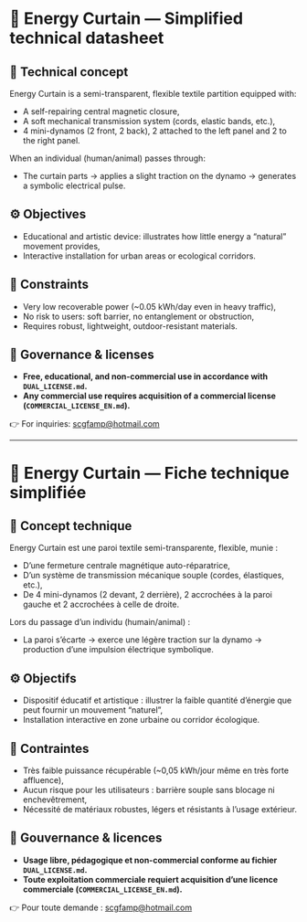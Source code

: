 # 📄 Energy Curtain — Simplified technical datasheet

## 🔧 Technical concept
Energy Curtain is a semi-transparent, flexible textile partition equipped with:
- A self-repairing central magnetic closure,
- A soft mechanical transmission system (cords, elastic bands, etc.),
- 4 mini-dynamos (2 front, 2 back), 2 attached to the left panel and 2 to the right panel.

When an individual (human/animal) passes through:
- The curtain parts → applies a slight traction on the dynamo → generates a symbolic electrical pulse.

## ⚙️ Objectives
- Educational and artistic device: illustrates how little energy a “natural” movement provides,
- Interactive installation for urban areas or ecological corridors.

## 🔔 Constraints
- Very low recoverable power (~0.05 kWh/day even in heavy traffic),
- No risk to users: soft barrier, no entanglement or obstruction,
- Requires robust, lightweight, outdoor-resistant materials.

## 📜 Governance & licenses
- **Free, educational, and non-commercial use in accordance with `DUAL_LICENSE.md`.**
- **Any commercial use requires acquisition of a commercial license (`COMMERCIAL_LICENSE_EN.md`).**

👉 For inquiries: scgfamp@hotmail.com

---

# 📄 Energy Curtain — Fiche technique simplifiée

## 🔧 Concept technique
Energy Curtain est une paroi textile semi-transparente, flexible, munie :
- D’une fermeture centrale magnétique auto-réparatrice,
- D’un système de transmission mécanique souple (cordes, élastiques, etc.),
- De 4 mini-dynamos (2 devant, 2 derrière), 2 accrochées à la paroi gauche et 2 accrochées à celle de droite.

Lors du passage d’un individu (humain/animal) :
- La paroi s’écarte → exerce une légère traction sur la dynamo → production d’une impulsion électrique symbolique.

## ⚙️ Objectifs
- Dispositif éducatif et artistique : illustrer la faible quantité d’énergie que peut fournir un mouvement “naturel”,
- Installation interactive en zone urbaine ou corridor écologique.

## 🔔 Contraintes
- Très faible puissance récupérable (~0,05 kWh/jour même en très forte affluence),
- Aucun risque pour les utilisateurs : barrière souple sans blocage ni enchevêtrement,
- Nécessité de matériaux robustes, légers et résistants à l’usage extérieur.

## 📜 Gouvernance & licences
- **Usage libre, pédagogique et non-commercial conforme au fichier `DUAL_LICENSE.md`.**
- **Toute exploitation commerciale requiert acquisition d’une licence commerciale (`COMMERCIAL_LICENSE_EN.md`).**

👉 Pour toute demande : scgfamp@hotmail.com
